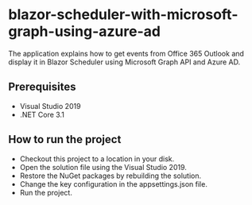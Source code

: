 # blazor-scheduler-with-microsoft-graph-using-azure-ad
The application explains how to get events from Office 365 Outlook and display it in Blazor Scheduler using Microsoft Graph API and Azure AD.

## Prerequisites

* Visual Studio 2019
* .NET Core 3.1

## How to run the project

* Checkout this project to a location in your disk.
* Open the solution file using the Visual Studio 2019.
* Restore the NuGet packages by rebuilding the solution.
* Change the key configuration in the appsettings.json file.
* Run the project.
